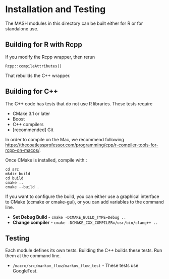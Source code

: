 # Installation and Testing

The MASH modules in this directory can be built
either for R or for standalone use.

## Building for R with Rcpp

If you modify the Rcpp wrapper, then rerun

    Rcpp::compileAttributes()

That rebuilds the C++ wrapper.

## Building for C++

The C++ code has tests that do not use R libraries.
These tests require

 * CMake 3.1 or later
 * Boost
 * C++ compilers
 * [recommended] Git

In order to compile on the Mac, we recommend following
https://thecoatlessprofessor.com/programming/cpp/r-compiler-tools-for-rcpp-on-macos/.

Once CMake is installed, compile with::

    cd src
    mkdir build
    cd build
    cmake ..
    cmake --build .

If you want to configure the build, you can either use
a graphical interface to CMake (ccmake or cmake-gui),
or you can add variables to the command line.

 * **Set Debug Build** - `cmake -DCMAKE_BUILD_TYPE=Debug ..`
 * **Change compiler** - `cmake -DCMAKE_CXX_COMPILER=/usr/bin/clang++ ..`

## Testing

Each module defines its own tests. Building the C++
builds these tests. Run them at the command line.

 * `/macro/src/markov_flow/markov_flow_test` - These
   tests use GoogleTest.

